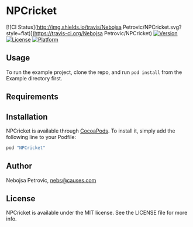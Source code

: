 # NPCricket

[![CI Status](http://img.shields.io/travis/Nebojsa Petrovic/NPCricket.svg?style=flat)](https://travis-ci.org/Nebojsa Petrovic/NPCricket)
[![Version](https://img.shields.io/cocoapods/v/NPCricket.svg?style=flat)](http://cocoapods.org/pods/NPCricket)
[![License](https://img.shields.io/cocoapods/l/NPCricket.svg?style=flat)](http://cocoapods.org/pods/NPCricket)
[![Platform](https://img.shields.io/cocoapods/p/NPCricket.svg?style=flat)](http://cocoapods.org/pods/NPCricket)

## Usage

To run the example project, clone the repo, and run `pod install` from the Example directory first.

## Requirements

## Installation

NPCricket is available through [CocoaPods](http://cocoapods.org). To install
it, simply add the following line to your Podfile:

```ruby
pod "NPCricket"
```

## Author

Nebojsa Petrovic, nebs@causes.com

## License

NPCricket is available under the MIT license. See the LICENSE file for more info.
